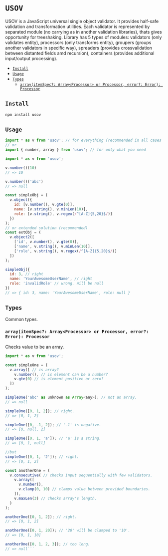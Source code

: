 # `USOV`
USOV is a JavaScript universal single object validator. It provides half-safe validation and transformation utilities. Each validator is represented by separated module (no carrying as in another validation libraries), thats gives opportunity for treeshaking. Library has 5 types of modules: validators (only validates entity), processors (only transforms entity), groupers (groups another validators in specific way), spreaders (provides crossvalidation between distanted fields amd recursion), containers (provides additional input/output processing).
<!-- START doctoc generated TOC please keep comment here to allow auto update -->
<!-- DON'T EDIT THIS SECTION, INSTEAD RE-RUN doctoc TO UPDATE -->


- [`Install`](#install)
- [`Usage`](#usage)
- [`Types`](#types)
  - [`array(itemSpec?: Array<Processor> or Processor, error?: Error): Processor`](#arrayitemspec-arrayprocessor-or-processor-error-error-processor)

<!-- END doctoc generated TOC please keep comment here to allow auto update -->
## `Install`
```sh
npm install usov
```
## `Usage`
```js
import * as v from 'usov'; // for everything (recommended in all cases for better minification result e.g. in webpack)
// or
import { number, array } from 'usov'; // for only what you need
```

```js
import * as v from 'usov';

v.number()(10)
// => 10

v.number()('abc')
// => null

const simpleObj = (
  v.object({
    id: [v.number(), v.gte(0)],
    name: [v.string(), v.minLen(10)],
    role: [v.string(), v.regex(/^[A-Z]{5,20}$/)]
  })
);
// or extended solution (recommended)
const extObj = (
  v.object2([
    ['id', v.number(), v.gte(0)],
    ['name', v.string(), v.minLen(10)],
    ['role', v.string(), v.regex(/^[A-Z]{5,20}$/)]
  ])
);

simpleObj({
  id: 3, // right
  name: 'YourAwesomeUserName', // right
  role: 'invalidRole' // wrong. Will be null
})
// => { id: 3, name: 'YourAwesomeUserName', role: null }
```
## `Types`
Common types.
### `array(itemSpec?: Array<Processor> or Processor, error?: Error): Processor`

Checks value to be an array.

```js
import * as v from 'usov';

const simpleOne = (
  v.array([ // is array?
    v.number(), // is element can be a number?
    v.gte(0) // is element positive or zero?
  ])
);

simpleOne('abc' as unknown as Array<any>); // not an array.
// => null

simpleOne([0, 1, 2]); // right.
// => [0, 1, 2]

simpleOne([0, -1, 2]); // '-1' is negative.
// => [0, null, 2]

simpleOne([0, 1, 'a']); // 'a' is a string.
// => [0, 1, null]

//but
simpleOne([0, 1, '2']); // right.
// => [0, 1, 2]

const anotherOne = (
  v.consecutive( // checks input sequentially with few validators.
    v.array([
      v.number(),
      v.clamp(0, 10) // clamps value between provided boundaries.
    ]),
    v.maxLen(3) // checks array's length.
  )
);

anotherOne([0, 1, 2]); // right.
// => [0, 1, 2]

anotherOne([0, 1, 20]); // '20' will be clamped to '10'.
// => [0, 1, 10]

anotherOne([0, 1, 2, 3]); // too long.
// => null```